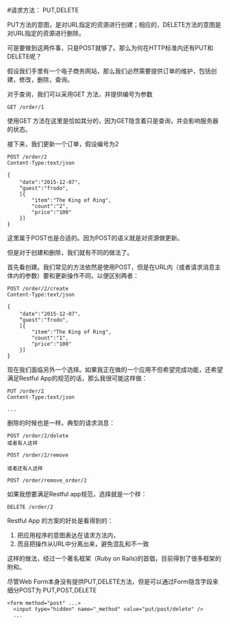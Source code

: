#请求方法： PUT,DELETE

PUT方法的意图，是对URL指定的资源进行创建；相应的，DELETE方法的意图是对URL指定的资源进行删除。

可是要做到这两件事，只是POST就够了。那么为何在HTTP标准内还有PUT和DELETE呢？

假设我们手里有一个电子商务网站，那么我们必然需要提供订单的维护，包括创建，修改，删除，查询。

对于查询，我们可以采用GET 方法，并提供编号为参数

	GET /order/1

使用GET 方法在这里是恰如其分的，因为GET隐含着只是查询，并会影响服务器的状态。

接下来，我们更新一个订单，假设编号为2

	POST /order/2
	Content-Type:text/json

	{
		"date":"2015-12-07"，
		“guest":"frodo",
		[{
			"item":"The King of Ring",
			"count":"2",
			"price":"100"
		}]
	}

这里属于POST也是合适的。因为POST的语义就是对资源做更新。

但是对于创建和删除，我们就有不同的做法了。

首先看创建。我们常见的方法依然是使用POST，但是在URL内（或者请求消息主体内的参数）要和更新操作不同，以便区别两者：

	POST /order/2/create
	Content-Type:text/json

	{
		"date":"2015-12-07"，
		“guest":"frodo",
		[{
			"item":"The King of Ring",
			"count":"1",
			"price":"100"
		}]
	}

现在我们面临另外一个选择。如果我正在做的一个应用不但希望完成功能，还希望满足Restful App的规范的话，那么我很可能这样做：


	PUT /order/2
	Content-Type:text/json

	...


删除的时候也是一样。典型的请求消息：

	POST /order/2/delete
	或者有人这样

	POST /order/2/remove

	或者还有人这样

	POST /order/remove_order/2


如果我想要满足Restful app规范，选择就是一个样：

	DELETE /order/2

Restful App 的方案的好处是看得到的：

1. 把应用程序的意图表达在请求方法内，
2. 而且把操作从URL中分离出来，避免混乱和不一致

这样的做法，经过一个著名框架（Ruby on Rails)的首倡，目前得到了很多框架的附和。

尽管Web Form本身没有提供PUT,DELETE方法，但是可以通过Form隐含字段来细分POST为 PUT,POST,DELETE

	<form method="post" ...>
	  <input type="hidden" name="_method" value="put/post/delete" />
	  ...

